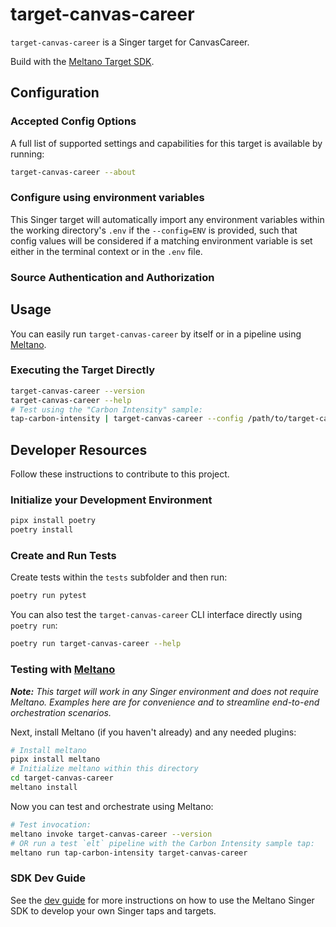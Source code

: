 # target-canvas-career

`target-canvas-career` is a Singer target for CanvasCareer.

Build with the [Meltano Target SDK](https://sdk.meltano.com).

<!--

Developer TODO: Update the below as needed to correctly describe the install procedure. For instance, if you do not have a PyPi repo, or if you want users to directly install from your git repo, you can modify this step as appropriate.

## Installation

Install from PyPi:

```bash
pipx install target-canvas-career
```

Install from GitHub:

```bash
pipx install git+https://github.com/ORG_NAME/target-canvas-career.git@main
```

-->

## Configuration

### Accepted Config Options

<!--
Developer TODO: Provide a list of config options accepted by the target.

This section can be created by copy-pasting the CLI output from:

```
target-canvas-career --about --format=markdown
```
-->

A full list of supported settings and capabilities for this
target is available by running:

```bash
target-canvas-career --about
```

### Configure using environment variables

This Singer target will automatically import any environment variables within the working directory's
`.env` if the `--config=ENV` is provided, such that config values will be considered if a matching
environment variable is set either in the terminal context or in the `.env` file.

### Source Authentication and Authorization

<!--
Developer TODO: If your target requires special access on the destination system, or any special authentication requirements, provide those here.
-->

## Usage

You can easily run `target-canvas-career` by itself or in a pipeline using [Meltano](https://meltano.com/).

### Executing the Target Directly

```bash
target-canvas-career --version
target-canvas-career --help
# Test using the "Carbon Intensity" sample:
tap-carbon-intensity | target-canvas-career --config /path/to/target-canvas-career-config.json
```

## Developer Resources

Follow these instructions to contribute to this project.

### Initialize your Development Environment

```bash
pipx install poetry
poetry install
```

### Create and Run Tests

Create tests within the `tests` subfolder and
  then run:

```bash
poetry run pytest
```

You can also test the `target-canvas-career` CLI interface directly using `poetry run`:

```bash
poetry run target-canvas-career --help
```

### Testing with [Meltano](https://meltano.com/)

_**Note:** This target will work in any Singer environment and does not require Meltano.
Examples here are for convenience and to streamline end-to-end orchestration scenarios._

<!--
Developer TODO:
Your project comes with a custom `meltano.yml` project file already created. Open the `meltano.yml` and follow any "TODO" items listed in
the file.
-->

Next, install Meltano (if you haven't already) and any needed plugins:

```bash
# Install meltano
pipx install meltano
# Initialize meltano within this directory
cd target-canvas-career
meltano install
```

Now you can test and orchestrate using Meltano:

```bash
# Test invocation:
meltano invoke target-canvas-career --version
# OR run a test `elt` pipeline with the Carbon Intensity sample tap:
meltano run tap-carbon-intensity target-canvas-career
```

### SDK Dev Guide

See the [dev guide](https://sdk.meltano.com/en/latest/dev_guide.html) for more instructions on how to use the Meltano Singer SDK to
develop your own Singer taps and targets.

